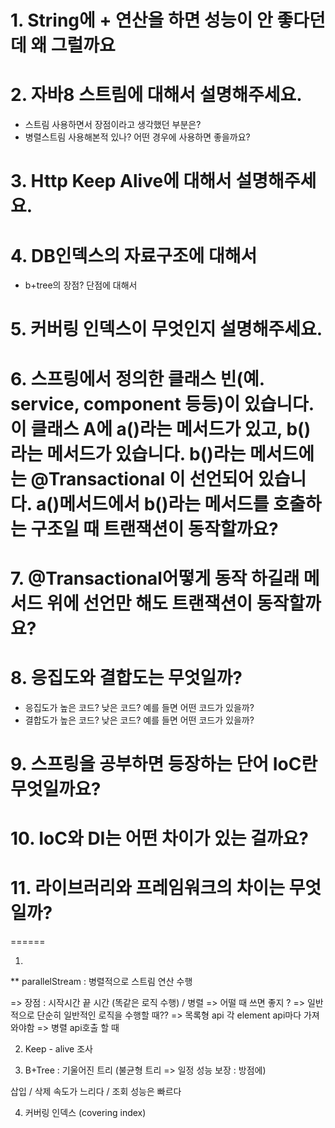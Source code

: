 
# 1. String에 + 연산을 하면 성능이 안 좋다던데 왜 그럴까요
# 2. 자바8 스트림에 대해서 설명해주세요.
- 스트림 사용하면서 장점이라고 생각했던 부분은?
- 병렬스트림 사용해본적 있나? 어떤 경우에 사용하면 좋을까요?
# 3. Http Keep Alive에 대해서 설명해주세요.
# 4. DB인덱스의 자료구조에 대해서
- b+tree의 장점? 단점에 대해서
# 5. 커버링 인덱스이 무엇인지 설명해주세요.
# 6. 스프링에서 정의한 클래스 빈(예. service, component 등등)이 있습니다. 이 클래스 A에 a()라는 메서드가 있고, b()라는 메서드가 있습니다. b()라는 메서드에는 @Transactional 이 선언되어 있습니다. a()메서드에서 b()라는 메서드를 호출하는 구조일 때 트랜잭션이 동작할까요?
# 7. @Transactional어떻게 동작 하길래 메서드 위에 선언만 해도 트랜잭션이 동작할까요?
# 8. 응집도와 결합도는 무엇일까?
- 응집도가 높은 코드? 낮은 코드? 예를 들면 어떤 코드가 있을까?
- 결합도가 높은 코드? 낮은 코드? 예를 들면 어떤 코드가 있을까?
# 9. 스프링을 공부하면 등장하는 단어 IoC란 무엇일까요?
# 10. IoC와 DI는 어떤 차이가 있는 걸까요?
# 11. 라이브러리와 프레임워크의 차이는 무엇일까?

======

1. 
** parallelStream : 병렬적으로 스트림 연산 수행 

=> 장점 : 시작시간 끝 시간 (똑같은 로직 수행) / 병렬
=> 어떨 때 쓰면 좋지 ?
=> 일반적으로 단순히 일반적인 로직을 수행할 때?? 
=> 목록형 api 각 element api마다 가져와야함 
=> 병렬 api호출 할 때

2. Keep - alive 조사 

3. B+Tree : 기울어진 트리 (불균형 트리 => 일정 성능 보장 : 방점에)

 삽입 / 삭제 속도가 느리다 / 조회 성능은 빠르다

4. 커버링 인덱스 (covering index)